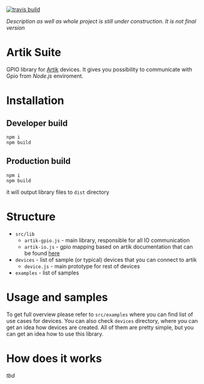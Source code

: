 [![travis build](https://img.shields.io/travis/bkoper/artik-suite.svg?style=flat-square)](https://api.travis-ci.org/bkoper/artik-suite.svg?branch=master)

_Description as well as whole project is still under construction. It is not final version_

# Artik Suite

GPIO library for [Artik](https://www.artik.io/) devices. 
It gives you possibility to communicate with Gpio from *Node.js* enviroment.

# Installation

## Developer build
```
npm i 
npm build
```

## Production build
```
npm i
npm build
```
it will output library files to ```dist``` directory

# Structure
- ```src/lib``` 
    - ```artik-gpio.js``` - main library, responsible for all IO communication
    - ```artik-io.js``` - gpio mapping based on artik documentation that can be found [here](https://developer.artik.io/documentation/developer-guide/gpio-mapping.html)
- ```devices``` - list of sample (or typical) devices that you can connect to artik
    - ```device.js``` - main prototype for rest of devices
- ```examples``` - list of samples    


# Usage and samples

To get full overview please refer to ```src/examples``` where you can find list of use cases 
for devices. You can also check ```devices``` directory, where you can get an idea how devices are created.
All of them are pretty simple, but you can get an idea how to use this library.
 
# How does it works

_tbd_
 